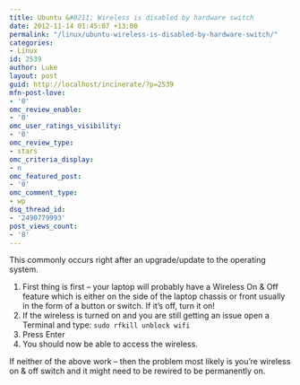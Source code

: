 ```yaml
---
title: Ubuntu &#8211; Wireless is disabled by hardware switch
date: 2012-11-14 01:45:07 +13:00
permalink: "/linux/ubuntu-wireless-is-disabled-by-hardware-switch/"
categories:
- Linux
id: 2539
author: Luke
layout: post
guid: http://localhost/incinerate/?p=2539
mfn-post-love:
- '0'
omc_review_enable:
- '0'
omc_user_ratings_visibility:
- '0'
omc_review_type:
- stars
omc_criteria_display:
- n
omc_featured_post:
- '0'
omc_comment_type:
- wp
dsq_thread_id:
- '2490779993'
post_views_count:
- '8'
---
```


This commonly occurs right after an upgrade/update to the operating system.

  1. First thing is first – your laptop will probably have a Wireless On & Off feature which is either on the side of the laptop chassis or front usually in the form of a button or switch. If it’s off, turn it on!
  2. If the wireless is turned on and you are still getting an issue open a Terminal and type: `sudo rfkill unblock wifi`
  3. Press Enter
  4. You should now be able to access the wireless.

If neither of the above work – then the problem most likely is you’re wireless on & off switch and it might need to be rewired to be permanently on.